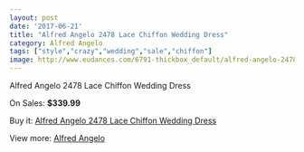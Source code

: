 ```yaml
---
layout: post
date: '2017-06-21'
title: "Alfred Angelo 2478 Lace Chiffon Wedding Dress"
category: Alfred Angelo
tags: ["style","crazy","wedding","sale","chiffon"]
image: http://www.eudances.com/6791-thickbox_default/alfred-angelo-2478-lace-chiffon-wedding-dress.jpg
---
```

Alfred Angelo 2478 Lace Chiffon Wedding Dress

On Sales: **$339.99**
<a href="https://www.eudances.com/en/alfred-angelo/2507-alfred-angelo-2478-lace-chiffon-wedding-dress.html"><amp-img layout="responsive" width="600" height="600" src="//www.eudances.com/6791-thickbox_default/alfred-angelo-2478-lace-chiffon-wedding-dress.jpg" alt="Alfred Angelo 2478 Lace Chiffon Wedding Dress 0" /></a>
<a href="https://www.eudances.com/en/alfred-angelo/2507-alfred-angelo-2478-lace-chiffon-wedding-dress.html"><amp-img layout="responsive" width="600" height="600" src="//www.eudances.com/6793-thickbox_default/alfred-angelo-2478-lace-chiffon-wedding-dress.jpg" alt="Alfred Angelo 2478 Lace Chiffon Wedding Dress 1" /></a>
<a href="https://www.eudances.com/en/alfred-angelo/2507-alfred-angelo-2478-lace-chiffon-wedding-dress.html"><amp-img layout="responsive" width="600" height="600" src="//www.eudances.com/6792-thickbox_default/alfred-angelo-2478-lace-chiffon-wedding-dress.jpg" alt="Alfred Angelo 2478 Lace Chiffon Wedding Dress 2" /></a>

Buy it: [Alfred Angelo 2478 Lace Chiffon Wedding Dress](https://www.eudances.com/en/alfred-angelo/2507-alfred-angelo-2478-lace-chiffon-wedding-dress.html "Alfred Angelo 2478 Lace Chiffon Wedding Dress")

View more: [Alfred Angelo](https://www.eudances.com/en/36-alfred-angelo "Alfred Angelo")